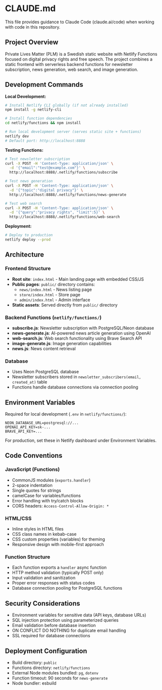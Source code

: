 # CLAUDE.md

This file provides guidance to Claude Code (claude.ai/code) when working with code in this repository.

## Project Overview

Private Lives Matter (PLM) is a Swedish static website with Netlify Functions focused on digital privacy rights and free speech. The project combines a static frontend with serverless backend functions for newsletter subscription, news generation, web search, and image generation.

## Development Commands

**Local Development:**
```bash
# Install Netlify CLI globally (if not already installed)
npm install -g netlify-cli

# Install function dependencies
cd netlify/functions && npm install

# Run local development server (serves static site + functions)
netlify dev
# Default port: http://localhost:8888
```

**Testing Functions:**
```bash
# Test newsletter subscription
curl -X POST -H 'Content-Type: application/json' \
  -d '{"email":"test@example.com"}' \
  http://localhost:8888/.netlify/functions/subscribe

# Test news generation
curl -X POST -H 'Content-Type: application/json' \
  -d '{"topic":"digital privacy"}' \
  http://localhost:8888/.netlify/functions/news-generate

# Test web search
curl -X POST -H 'Content-Type: application/json' \
  -d '{"query":"privacy rights", "limit":5}' \
  http://localhost:8888/.netlify/functions/web-search
```

**Deployment:**
```bash
# Deploy to production
netlify deploy --prod
```

## Architecture

### Frontend Structure
- **Root site**: `index.html` - Main landing page with embedded CSS/JS
- **Public pages**: `public/` directory contains:
  - `news/index.html` - News listing page
  - `store/index.html` - Store page  
  - `admin/index.html` - Admin interface
- **Static assets**: Served directly from `public/` directory

### Backend Functions (`netlify/functions/`)
- **subscribe.js**: Newsletter subscription with PostgreSQL/Neon database
- **news-generate.js**: AI-powered news article generation using OpenAI
- **web-search.js**: Web search functionality using Brave Search API
- **image-generate.js**: Image generation capabilities
- **news.js**: News content retrieval

### Database
- Uses Neon PostgreSQL database
- Newsletter subscribers stored in `newsletter_subscribers(email, created_at)` table
- Functions handle database connections via connection pooling

## Environment Variables

Required for local development (`.env` in `netlify/functions/`):
```
NEON_DATABASE_URL=postgresql://...
OPENAI_API_KEY=sk-...
BRAVE_API_KEY=...
```

For production, set these in Netlify dashboard under Environment Variables.

## Code Conventions

### JavaScript (Functions)
- CommonJS modules (`exports.handler`)
- 2-space indentation
- Single quotes for strings
- camelCase for variables/functions
- Error handling with try/catch blocks
- CORS headers: `Access-Control-Allow-Origin: *`

### HTML/CSS
- Inline styles in HTML files
- CSS class names in kebab-case
- CSS custom properties (variables) for theming
- Responsive design with mobile-first approach

### Function Structure
- Each function exports a `handler` async function
- HTTP method validation (typically POST only)
- Input validation and sanitization
- Proper error responses with status codes
- Database connection pooling for PostgreSQL functions

## Security Considerations

- Environment variables for sensitive data (API keys, database URLs)
- SQL injection protection using parameterized queries
- Email validation before database insertion
- ON CONFLICT DO NOTHING for duplicate email handling
- SSL required for database connections

## Deployment Configuration

- Build directory: `public`
- Functions directory: `netlify/functions`
- External Node modules bundled: `pg`, `dotenv`
- Function timeout: 90 seconds for `news-generate`
- Node bundler: esbuild